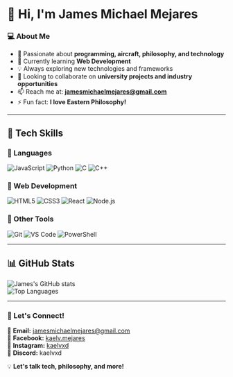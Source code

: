 # 👋 Hi, I'm James Michael Mejares  

### 💻 About Me  
- 🎯 Passionate about **programming, aircraft, philosophy, and technology**  
- 🌱 Currently learning **Web Development**  
- 💡 Always exploring new technologies and frameworks  
- 🤝 Looking to collaborate on **university projects and industry opportunities**  
- 📫 Reach me at: **[jamesmichaelmejares@gmail.com](mailto:jamesmichaelmejares@gmail.com)**  
- ⚡ Fun fact: **I love Eastern Philosophy!**  

---

## 🚀 Tech Skills  
### 🔹 Languages  
![JavaScript](https://img.shields.io/badge/JavaScript-F7DF1E?style=for-the-badge&logo=javascript&logoColor=black)
![Python](https://img.shields.io/badge/Python-3776AB?style=for-the-badge&logo=python&logoColor=white)
![C](https://img.shields.io/badge/C-00599C?style=for-the-badge&logo=c&logoColor=white)
![C++](https://img.shields.io/badge/C++-00599C?style=for-the-badge&logo=c%2B%2B&logoColor=white)  

### 🔹 Web Development  
![HTML5](https://img.shields.io/badge/HTML5-E34F26?style=for-the-badge&logo=html5&logoColor=white)
![CSS3](https://img.shields.io/badge/CSS3-1572B6?style=for-the-badge&logo=css3&logoColor=white)
![React](https://img.shields.io/badge/React-20232A?style=for-the-badge&logo=react&logoColor=61DAFB)
![Node.js](https://img.shields.io/badge/Node.js-43853D?style=for-the-badge&logo=node.js&logoColor=white)  

### 🔹 Other Tools  
![Git](https://img.shields.io/badge/Git-F05032?style=for-the-badge&logo=git&logoColor=white)
![VS Code](https://img.shields.io/badge/VS%20Code-007ACC?style=for-the-badge&logo=visual-studio-code&logoColor=white)
![PowerShell](https://img.shields.io/badge/PowerShell-5391FE?style=for-the-badge&logo=powershell&logoColor=white)

---

## 📊 GitHub Stats  
![James's GitHub stats](https://github-readme-stats.vercel.app/api?username=mejares-jamesmichael&show_icons=true&theme=dark)  
![Top Languages](https://github-readme-stats.vercel.app/api/top-langs/?username=mejares-jamesmichael&layout=compact&theme=dark)  

---

### 🎯 Let's Connect!  
📧 **Email:** [jamesmichaelmejares@gmail.com](mailto:jamesmichaelmejares@gmail.com)  
📌 **Facebook:** [kaelv.mejares](https://www.facebook.com/kaelv.mejares)  
📸 **Instagram:** [kaelvxd](https://www.instagram.com/kaelvxd/)  
💬 **Discord:** kaelvxd  

💡 **Let's talk tech, philosophy, and more!**  


<!---
mejares-jamesmichael/mejares-jamesmichael is a ✨ special ✨ repository because its `README.md` (this file) appears on your GitHub profile.
You can click the Preview link to take a look at your changes.
--->
